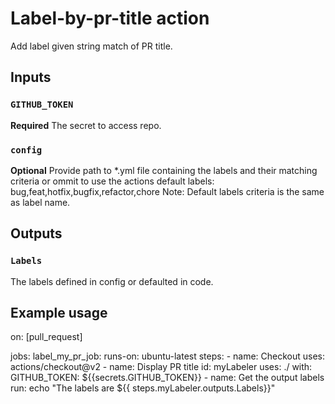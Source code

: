 # Label-by-pr-title action
Add label given string match of PR title.

## Inputs

### `GITHUB_TOKEN`

**Required** The secret to access repo.

### `config`

**Optional** Provide path to *.yml file containing the labels and their matching criteria or ommit to use the actions default labels: bug,feat,hotfix,bugfix,refactor,chore
Note: Default labels criteria is the same as label name.


## Outputs

### `Labels`

The labels defined in config or defaulted in code.

## Example usage

on: [pull_request]

jobs:
  label_my_pr_job:
    runs-on: ubuntu-latest
    steps:
    - name: Checkout
      uses: actions/checkout@v2
    - name: Display PR title
      id: myLabeler
      uses: ./
      with:
        GITHUB_TOKEN: ${{secrets.GITHUB_TOKEN}}
    - name: Get the output labels
      run: echo "The labels are ${{ steps.myLabeler.outputs.Labels}}"
